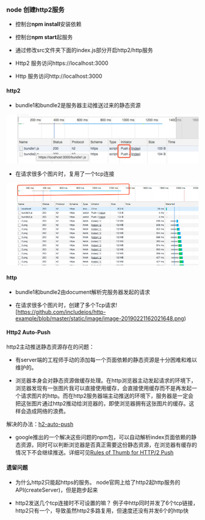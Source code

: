 ### node 创建http2服务

- 控制台**npm install**安装依赖
- 控制台**npm start**起服务

- 通过修改src文件夹下面的index.js部分开启http2/http服务

- Http2 服务访问https://localhost:3000

- Http 服务访问http://localhost:3000

  

#### http2

- bundle1和bundle2是服务器主动推送过来的静态资源

![image-20190221160849783](https://github.com/includeios/http-example/blob/master/static/image/1550739894919.jpg)

- 在请求很多个图片时，复用了一个tcp连接

![image-20190221161149225](https://github.com/includeios/http-example/blob/master/static/image/image-20190221161149225.png)

#### http

- bundle1和bundle2由document解析完服务器发起的请求

- 在请求很多个图片时，创建了多个Tcp请求![https://github.com/includeios/http-example/blob/master/static/image/image-20190221162021648.png)



#### Http2 Auto-Push

http2主动推送静态资源存在的问题：

- 有server端的工程师手动的添加每一个页面依赖的静态资源是十分困难和难以维护的。

- 浏览器本身会对静态资源做缓存处理。在http浏览器主动发起请求的环境下，浏览器发现有一张图片我可以直接使用缓存，会直接使用缓存而不是再发起一个请求图片的http。而在http2服务器端主动推送的环境下，服务器是一定会把这张图片通过http2推动给浏览器的，即使浏览器拥有这张图片的缓存。这样会造成网络的浪费。

解决的办法：[h2-auto-push](https://www.npmjs.com/package/h2-auto-push)

- google推出的一个解决这些问题的npm包，可以自动解析index页面依赖的静态资源，同时可以判断浏览器是否真正需要这份静态资源，在浏览器有缓存的情况下不会继续推送。详细可见[Rules of Thumb for HTTP/2 Push](https://docs.google.com/document/d/1K0NykTXBbbbTlv60t5MyJvXjqKGsCVNYHyLEXIxYMv0/edit)



#### 遗留问题

- 为什么http2只能起https的服务。
  node官网上给了http2起http服务的API(createServer)，但是跑步起来

- http2发送几个tcp连接时不可设置的嘛？
  例子中http同时并发了6个tcp链接，http2只有一个，导致虽然http2多路复用，但速度还没有并发6个的http快
